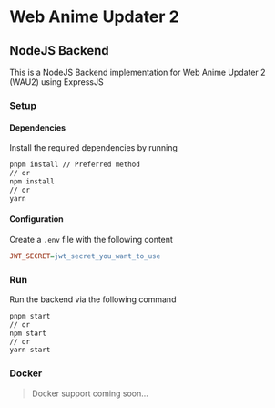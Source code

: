 # Web Anime Updater 2

## NodeJS Backend
This is a NodeJS Backend implementation for Web Anime Updater 2 (WAU2) using ExpressJS

### Setup

#### Dependencies
Install the required dependencies by running

```bash
pnpm install // Preferred method
// or
npm install
// or
yarn
```

#### Configuration
Create a `.env` file with the following content

```cfg
JWT_SECRET=jwt_secret_you_want_to_use
```

### Run
Run the backend via the following command

```bash
pnpm start
// or
npm start
// or
yarn start
```

### Docker
> Docker support coming soon...